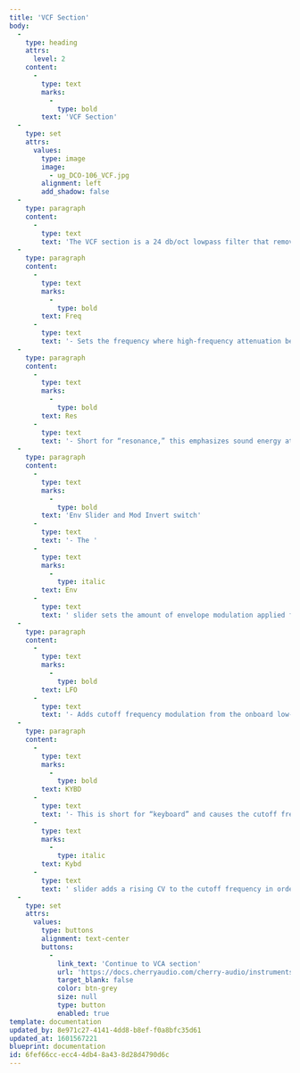 ```yaml
---
title: 'VCF Section'
body:
  -
    type: heading
    attrs:
      level: 2
    content:
      -
        type: text
        marks:
          -
            type: bold
        text: 'VCF Section'
  -
    type: set
    attrs:
      values:
        type: image
        image:
          - ug_DCO-106_VCF.jpg
        alignment: left
        add_shadow: false
  -
    type: paragraph
    content:
      -
        type: text
        text: 'The VCF section is a 24 db/oct lowpass filter that removes high frequencies as its cutoff frequency setting is decreased from max, resulting in a dulling of sound. DCO-106 features a super-accurate emulation, with particular attention paid to the original Juno''s non-linear self-resonating characteristics - phew, that''s a mouthful, but all you gotta know is that DCO-106 sounds just like the real thing! '
  -
    type: paragraph
    content:
      -
        type: text
        marks:
          -
            type: bold
        text: Freq
      -
        type: text
        text: '- Sets the frequency where high-frequency attenuation begins, from 20 Hz up to 24,000 Hz. Though it seems odd to have a cutoff control that goes 4000 Hz above human hearing threshold, remember that all filters have a "slope" to their response, so that extra range guarantees you won''t hear any filtering at maximum setting.'
  -
    type: paragraph
    content:
      -
        type: text
        marks:
          -
            type: bold
        text: Res
      -
        type: text
        text: '- Short for “resonance,” this emphasizes sound energy at and around the current cutoff frequency by adding feedback from the filter''s output back to its input. At lower settings, this can be used to create mild resonances such as those heard in acoustic instruments. DCO-106’s implementation is fully self-oscillating - at extreme settings, it can be used as a sine wave generator, but be careful because high resonance settings can result in loud, screamy, dog-terrifying (and speaker blowing) occurrences.'
  -
    type: paragraph
    content:
      -
        type: text
        marks:
          -
            type: bold
        text: 'Env Slider and Mod Invert switch'
      -
        type: text
        text: '- The '
      -
        type: text
        marks:
          -
            type: italic
        text: Env
      -
        type: text
        text: ' slider sets the amount of envelope modulation applied from the envelope generator. With the invert switch in the up position, envelope mod affects the cutoff frequency positively. In the down position, envelope mod is inverted for “reverse” effects. '
  -
    type: paragraph
    content:
      -
        type: text
        marks:
          -
            type: bold
        text: LFO
      -
        type: text
        text: '- Adds cutoff frequency modulation from the onboard low-frequency oscillator section. '
  -
    type: paragraph
    content:
      -
        type: text
        marks:
          -
            type: bold
        text: KYBD
      -
        type: text
        text: '- This is short for “keyboard” and causes the cutoff frequency to increase as ascending notes are played on a keyboard. The idea behind this is, because actual note frequencies rise as higher pitches are played, the '
      -
        type: text
        marks:
          -
            type: italic
        text: Kybd
      -
        type: text
        text: ' slider adds a rising CV to the cutoff frequency in order to maintain the brightness of notes as higher pitches are played. '
  -
    type: set
    attrs:
      values:
        type: buttons
        alignment: text-center
        buttons:
          -
            link_text: 'Continue to VCA section'
            url: 'https://docs.cherryaudio.com/cherry-audio/instruments/dco-106/vca-section'
            target_blank: false
            color: btn-grey
            size: null
            type: button
            enabled: true
template: documentation
updated_by: 8e971c27-4141-4dd8-b8ef-f0a8bfc35d61
updated_at: 1601567221
blueprint: documentation
id: 6fef66cc-ecc4-4db4-8a43-8d28d4790d6c
---
```

